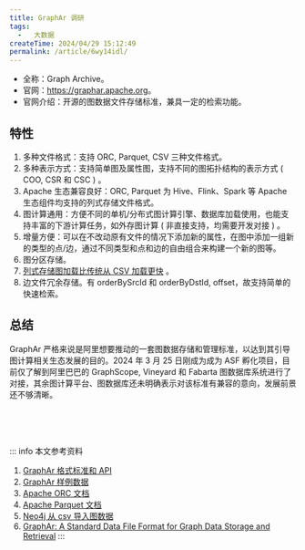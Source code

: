 ```yaml
---
title: GraphAr 调研
tags:
  -   大数据
createTime: 2024/04/29 15:12:49
permalink: /article/6wy14idl/
---
```

-   全称：Graph Archive。
-   官网：<https://graphar.apache.org>。
-   官网介绍：开源的图数据文件存储标准，兼具一定的检索功能。

## 特性
1.  多种文件格式：支持 ORC, Parquet, CSV 三种文件格式。
2.  多种表示方式：支持简单图及属性图，支持不同的图拓扑结构的表示方式 ( COO, CSR 和 CSC ) 。
3.  Apache 生态兼容良好：ORC, Parquet 为 Hive、Flink、Spark 等 Apache 生态组件均支持的列式存储文件格式。
4.  图计算通用：方便不同的单机/分布式图计算引擎、数据库加载使用，也能支持丰富的下游计算任务，如外存图计算 ( 非直接支持，均需要开发对接 ) 。
5.  增量方便：可以在不改动原有文件的情况下添加新的属性，在图中添加一组新的类型的点/边，通过不同类型和点和边的自由组合来构建一个新的图等。
6.  图分区存储。
7.  [列式存储图加载比传统从 CSV 加载更快](https://graphar.apache.org/docs/libraries/cpp/examples/graphscope#time-performance-results) 。
8.  边文件冗余存储。有 orderBySrcId 和 orderByDstId, offset，故支持简单的快速检索。

## 总结
GraphAr 严格来说是阿里想要推动的一套图数据存储和管理标准，以达到其引导图计算相关生态发展的目的。2024 年 3 月 25 日刚成为成为 ASF 孵化项目，目前仅了解到阿里巴巴的 GraphScope, Vineyard 和 Fabarta 图数据库系统进行了对接，其余图计算平台、图数据库还未明确表示对该标准有兼容的意向，发展前景还不够清晰。

<br /><br /><br />

::: info 本文参考资料
1.  [GraphAr 格式标准和 API](https://graphar.apache.org/docs/specification/format)
2.  [GraphAr 样例数据](https://github.com/apache/incubator-graphar-testing/tree/main/ldbc_sample)
3.  [Apache ORC 文档](https://orc.apache.org)
4.  [Apache Parquet 文档](https://parquet.apache.org/docs/)
5.  [Neo4j 从 csv 导入图数据](https://neo4j.com/docs/cypher-manual/current/clauses/load-csv/)
6.  [GraphAr: A Standard Data File Format for Graph Data Storage and Retrieval](https://blog.graphscope.io/graphar-a-standard-data-file-format-for-graph-data-storage-and-retrieval-765a2efba519)
:::
